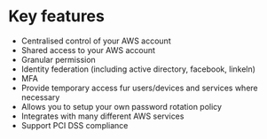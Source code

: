 # Key features
- Centralised control of your AWS account
- Shared access to your AWS account
- Granular permission
- Identity federation (including active directory, facebook, linkeln) 
- MFA
- Provide temporary access fur users/devices and services where necessary
- Allows you to setup your own password rotation policy
- Integrates with many different AWS services
- Support PCI DSS compliance
